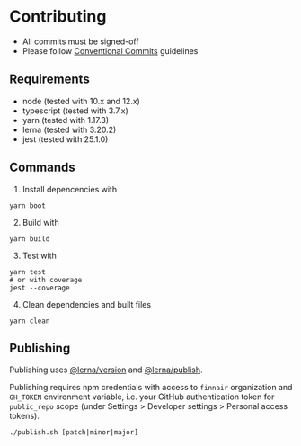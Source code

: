 # Contributing

- All commits must be signed-off
- Please follow [Conventional Commits](https://www.conventionalcommits.org/en/v1.0.0/) guidelines

## Requirements

- node (tested with 10.x and 12.x)
- typescript (tested with 3.7.x)
- yarn (tested with 1.17.3)
- lerna (tested with 3.20.2)
- jest (tested with 25.1.0)

## Commands

1. Install depencencies with

```shell
yarn boot
```

2. Build with

```shell
yarn build
```

3. Test with

```shell
yarn test
# or with coverage
jest --coverage
```

4. Clean dependencies and built files

```shell
yarn clean
```

## Publishing

Publishing uses [@lerna/version](https://github.com/lerna/lerna/tree/master/commands/version) and [@lerna/publish](https://github.com/lerna/lerna/tree/master/commands/publish).

Publishing requires npm credentials with access to `finnair` organization and `GH_TOKEN` environment variable, i.e. your GitHub authentication token for `public_repo` scope (under Settings > Developer settings > Personal access tokens).

```shell
./publish.sh [patch|minor|major]
```

